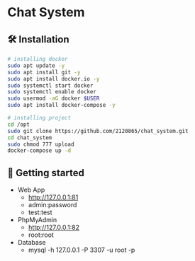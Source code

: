 # Chat System


## 🛠️ Installation
```bash
# installing docker
sudo apt update -y
sudo apt install git -y 
sudo apt install docker.io -y 
sudo systemctl start docker 
sudo systemctl enable docker 
sudo usermod -aG docker $USER 
sudo apt install docker-compose -y

# installing project
cd /opt
sudo git clone https://github.com/2120865/chat_system.git
cd chat_system
sudo chmod 777 upload
docker-compose up -d
```


## 🏃 Getting started
- Web App
    - http://127.0.0.1:81
    - admin:password
    - test:test
- PhpMyAdmin
    - http://127.0.0.1:82
    - root:root
- Database
    - mysql -h 127.0.0.1 -P 3307 -u root -p
